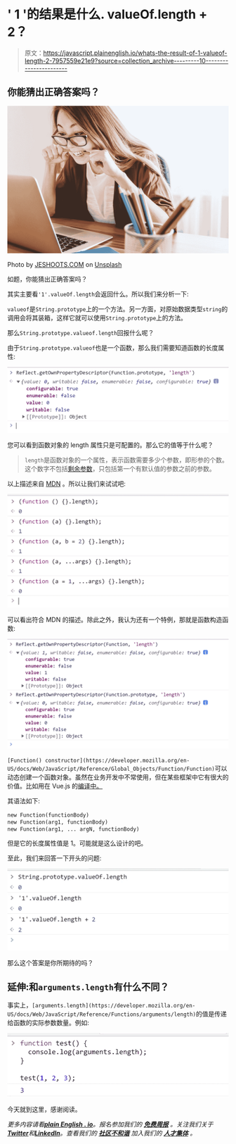 # ' 1 '的结果是什么. valueOf.length + 2？

> 原文：<https://javascript.plainenglish.io/whats-the-result-of-1-valueof-length-2-7957559e21e9?source=collection_archive---------10----------------------->

## 你能猜出正确答案吗？

![](img/b2cbcb9e4d872e585cfd04c9480ca3ba.png)

Photo by [JESHOOTS.COM](https://unsplash.com/@jeshoots?utm_source=medium&utm_medium=referral) on [Unsplash](https://unsplash.com?utm_source=medium&utm_medium=referral)

如题，你能猜出正确答案吗？

其实主要看`'1'.valueOf.length`会返回什么。所以我们来分析一下:

`valueof`是`String.prototype`上的一个方法。另一方面，对原始数据类型`string`的调用会将其装箱，这样它就可以使用`String.prototype`上的方法。

那么`String.prototype.valueof.length`回报什么呢？

由于`String.prototype.valueof`也是一个函数，那么我们需要知道函数的长度属性:

![](img/1fadaeeab76d7a45bd2dafed633a3d9a.png)

您可以看到函数对象的 length 属性只是可配置的。那么它的值等于什么呢？

> `length`是函数对象的一个属性，表示函数需要多少个参数，即形参的个数。这个数字不包括[剩余参数](https://developer.mozilla.org/en-US/docs/Web/JavaScript/Reference/Functions/rest_parameters)，只包括第一个有默认值的参数之前的参数。

以上描述来自 [MDN](https://developer.mozilla.org/en-US/docs/Web/JavaScript/Reference/Global_Objects/Function/length#description) 。所以让我们来试试吧:

![](img/d0c2a596277c511593af276061551fc9.png)

可以看出符合 MDN 的描述。除此之外，我认为还有一个特例，那就是函数构造函数:

![](img/3aeb5b7c199d42f2efb934127b20b570.png)

`[Function() constructor](https://developer.mozilla.org/en-US/docs/Web/JavaScript/Reference/Global_Objects/Function/Function)`可以动态创建一个函数对象。虽然在业务开发中不常使用，但在某些框架中它有很大的价值。比如用在 Vue.js 的[编译中。](https://github.com/vuejs/vue/blob/cca88b9919cb0773895bbcef649c61a206fd0a32/src/compiler/to-function.ts#L12)

其语法如下:

```
new Function(functionBody)
new Function(arg1, functionBody)
new Function(arg1, ... argN, functionBody)
```

但是它的长度属性值是 1。可能就是这么设计的吧。

至此，我们来回答一下开头的问题:

![](img/2f70d7559977d196246c516d27c92e7a.png)

那么这个答案是你所期待的吗？

## 延伸:和`arguments.length`有什么不同？

事实上，`[arguments.length](https://developer.mozilla.org/en-US/docs/Web/JavaScript/Reference/Functions/arguments/length)`的值是传递给函数的实际参数数量。例如:

![](img/28830a3d851516c311101b250399fd8c.png)

今天就到这里，感谢阅读。

*更多内容请看*[***plain English . io***](https://plainenglish.io/)*。报名参加我们的* [***免费周报***](http://newsletter.plainenglish.io/) *。关注我们关于*[***Twitter***](https://twitter.com/inPlainEngHQ)*和*[***LinkedIn***](https://www.linkedin.com/company/inplainenglish/)*。查看我们的* [***社区不和谐***](https://discord.gg/GtDtUAvyhW) *加入我们的* [***人才集体***](https://inplainenglish.pallet.com/talent/welcome) *。*